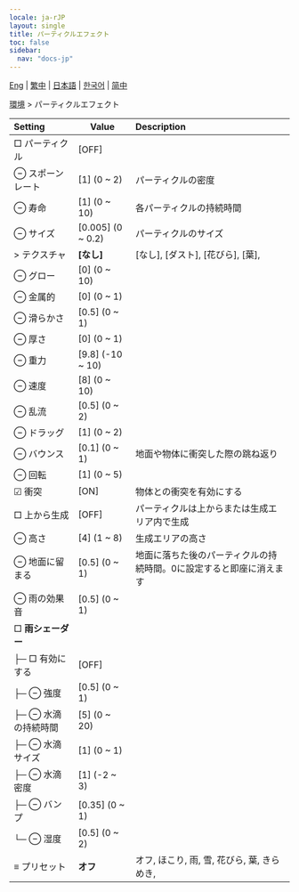 ```yaml
---
locale: ja-rJP
layout: single
title: パーティクルエフェクト
toc: false
sidebar:
  nav: "docs-jp"
---
```

[Eng](/dancexr/menu/2025.4/scene/particles) | [繁中](/tw/dancexr/menu/2025.4/scene/particles) | [日本語](/jp/dancexr/menu/2025.4/scene/particles) | [한국어](/kr/dancexr/menu/2025.4/scene/particles) | [简中](/zh/dancexr/menu/2025.4/scene/particles)

[環境](../menu#環境) > パーティクルエフェクト



| Setting | Value | Description |
| :--- | --- | :--- |
|  □ パーティクル| [OFF] | 
|  ⊖ スポーンレート| [1] (0 ~ 2) | パーティクルの密度
|  ⊖ 寿命| [1] (0 ~ 10) | 各パーティクルの持続時間
|  ⊖ サイズ| [0.005] (0 ~ 0.2) | パーティクルのサイズ
|  > テクスチャ| **[なし]** | [なし], [ダスト], [花びら], [葉],  |
|  ⊖ グロー| [0] (0 ~ 10) | 
|  ⊖ 金属的| [0] (0 ~ 1) | 
|  ⊖ 滑らかさ| [0.5] (0 ~ 1) | 
|  ⊖ 厚さ| [0] (0 ~ 1) | 
|  ⊖ 重力| [9.8] (-10 ~ 10) | 
|  ⊖ 速度| [8] (0 ~ 10) | 
|  ⊖ 乱流| [0.5] (0 ~ 2) | 
|  ⊖ ドラッグ| [1] (0 ~ 2) | 
|  ⊖ バウンス| [0.1] (0 ~ 1) | 地面や物体に衝突した際の跳ね返り
|  ⊖ 回転| [1] (0 ~ 5) | 
|  ☑ 衝突| [ON] | 物体との衝突を有効にする
|  □ 上から生成| [OFF] | パーティクルは上からまたは生成エリア内で生成
|  ⊖ 高さ| [4] (1 ~ 8) | 生成エリアの高さ
|  ⊖ 地面に留まる| [0.5] (0 ~ 1) | 地面に落ちた後のパーティクルの持続時間。0に設定すると即座に消えます
|  ⊖ 雨の効果音| [0.5] (0 ~ 1) | 
|  □ <b>雨シェーダー</b>| | 
| ├─ □ 有効にする| [OFF] | 
| ├─ ⊖ 強度| [0.5] (0 ~ 1) | 
| ├─ ⊖ 水滴の持続時間| [5] (0 ~ 20) | 
| ├─ ⊖ 水滴サイズ| [1] (0 ~ 1) | 
| ├─ ⊖ 水滴密度| [1] (-2 ~ 3) | 
| ├─ ⊖ バンプ| [0.35] (0 ~ 1) | 
| └─ ⊖ 湿度| [0.5] (0 ~ 2) | 
|  ≡ プリセット| **オフ** | オフ, ほこり, 雨, 雪, 花びら, 葉, きらめき,  |
